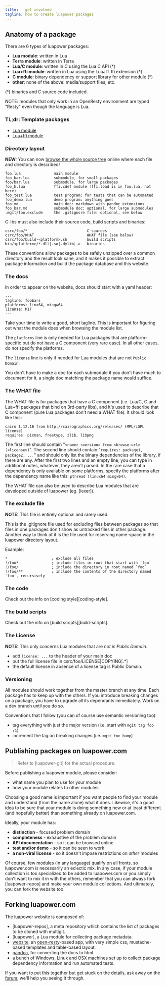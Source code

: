 ```yaml
---
title:   get involved
tagline: how to create luapower packages
---
```


## Anatomy of a package

There are 6 types of luapower packages:

  * __Lua module__: written in Lua
  * __Terra module__: written in Terra
  * __Lua/C module__: written in C using the Lua C API (*)
  * __Lua+ffi module__: written in Lua using the LuaJIT ffi extension (*)
  * __C module__: binary dependency or support library for other module (*)
  * __other__: none of the above: media/support files, etc.

(*) binaries and C source code included.

NOTE: modules that only work in an OpenResty environment are typed "Resty"
even though the language is Lua.

### TL;dr: Template packages

  * [Lua module](https://github.com/luapower/template-lua)
  * [Lua+ffi module](https://github.com/luapower/template-lua-ffi)


### Directory layout

__NEW:__ You can now [browse the whole source tree](/tree) online where
each file and directory is described!

	foo.lua               main module
	foo_bar.lua           submodule, for small packages
	foo/bar.lua           submodule, for large packages
	foo_h.lua             ffi.cdef module (ffi.load is in foo.lua, not here)
	foo_test.lua          test program: for tests that can be automated
	foo_demo.lua          demo program: anything goes
	foo.md                main doc: markdown with pandoc extensions
	foo_bar.md            submodule doc: optional, for large submodules
	.mgit/foo.exclude     the .gitignore file: optional, see below

C libs must also include their source code, build scripts and binaries:

	csrc/foo/*                           C sources
	csrc/foo/WHAT                        WHAT file (see below)
	csrc/foo/build-<platform>.sh         build scripts
	bin/<platform>/*.dll|.so|.dylib|.a   binaries

These conventions allow packages to be safely unzipped over a common
directory and the result look sane, and it makes it possible to extract
package information and build the package database and this website.

### The docs

In order to appear on the website, docs should start with a yaml header:

	---
	tagline: foobars
	platforms: linx64, mingw64
	license: MIT
	---

Take your time to write a good, short tagline. This is important for figuring
out what the module does when browsing the module list.

The `platforms` line is only needed for Lua packages that are
platform-specific but do not have a C component (very rare case). In all
other cases, do not specify the platforms.

The `license` line is only if needed for Lua modules that are not
`Public Domain`.

You don't have to make a doc for each submodule if you don't have much to
document for it, a single doc matching the package name would suffice.

### The WHAT file

The WHAT file is for packages that have a C component (i.e. Lua/C, C
and Lua+ffi packages that bind on 3rd-party libs), and it's used to describe
that C component (pure Lua packages don't need a WHAT file). It should look
like this:

	cairo 1.12.16 from http://cairographics.org/releases/ (MPL/LGPL license)
	requires: pixman, freetype, zlib, libpng

The first line should contain "`<name> <version> from <browse-url>
(<license>)`". The second line should contain "`requires: package1, package2,
...`" and should only list the binary dependencies of the library, if there
are any. After the first two lines and an empty line, you can type in
additional notes, whatever, they aren't parsed. In the rare case that a
dependency is only available on some platforms, specify the platforms after
the dependency name like this: `pthread (linux64 mingw64)`.

The WHAT file can also be used to describe Lua modules that are developed
outside of luapower (eg. [lexer]).

### The exclude file

__NOTE:__ This file is entirely optional and rarely used.

This is the .gitignore file used for excluding files between packages so that
files in one packages don't show as untracked files in other package. Another
way to think of it is the file used for reserving name-space in the luapower
directory layout.

Example:

	*                    ; exclude all files
	!/foo*               ; include files in root that start with `foo`
	!/foo/               ; include the directory in root named `foo`
	!/foo/**             ; include the contents of the directory named `foo`, recursively

### The code

Check out the info on [coding style][coding-style].

### The build scripts

Check out the info on [build scripts][build-scripts].

### The License

__NOTE:__ This only concerns Lua modules that are _not in Public Domain_.

  * add `license: ...` to the header of your main doc
  * put the full license file in csrc/foo/LICENSE|COPYING[.*]
  * the default license in absence of a license tag is Public Domain.

### Versioning

All modules should work together from the master branch at any time.
Each package has to keep up with the others. If you introduce breaking
changes on a package, you have to upgrade all its dependants immediately.
Work on a dev branch until you do so.

Conventions that I follow (you can of course use semantic versioning too):

  * tag everything with just the major version (i.e. start with `mgit tag foo r1`)
  * increment the tag on breaking changes (i.e. `mgit foo bump`)

## Publishing packages on luapower.com

> Refer to [luapower-git] for the actual procedure.

Before publishing a luapower module, please consider:

  * what name you plan to use for your module
  * how your module relates to other modules

Choosing a good name is important if you want people to find your module
and understand (from the name alone) what it does. Likewise, it's a good idea
to be sure that your module is doing something new or at least different
(and hopefully better) than something already on luapower.com.

Ideally, your module has:

  * __distinction__ - focused problem domain
  * __completeness__ - exhaustive of the problem domain
  * __API documentation__ - so it can be browsed online
  * __test and/or demo__ - so it can be seen to work
  * __a non-viral license__ - so it doesn't impose restrictions on _other_ modules

Of course, few modules (in any language) qualify on all fronts, so
luapower.com is necessarily an eclectic mix. In any case, if your module
collection is too specialized to be added to luapower.com or you simply don't
want to mix it in with the others, remember that you can always fork
[luapower-repos] and make your own module collections. And ultimately, you
can fork the website too.

## Forking luapower.com

The luapower website is composed of:

  * [luapower-repos], a meta repository which contains the
  list of packages to be cloned with multigit.
  * [luapower], a Lua module for collecting package metadata.
  * [website][website-src], an [open-resty]-based app, with
  very simple css, mustache-based templates and table-based layout.
  * [pandoc], for converting the docs to html.
  * a bunch of Windows, Linux and OSX machines set up to collect package
  dependency information and run automated tests.

If you want to put this together but get stuck on the details,
ask away on the [forum](/forum), we'll help you
seeing it through.


[website-src]:        https://github.com/luapower/website
[open-resty]:         http://openresty.org
[pandoc]:             http://johnmacfarlane.net/pandoc/
